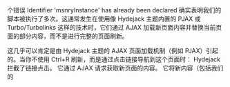 个错误 Identifier 'msnryInstance' has already been declared 确实表明我们的脚本被执行了多次。这通常发生在使用像 Hydejack 主题内置的 PJAX 或 Turbo/Turbolinks 这样的技术时，它们通过 AJAX 加载新页面内容并替换当前页面的部分内容，而不是进行完整的页面刷新。

这几乎可以肯定是由 Hydejack 主题的 AJAX 页面加载机制（例如 PJAX）引起的。当你不使用 Ctrl+R 刷新，而是通过点击链接导航到这个页面时：
Hydejack 拦截了链接点击。
它通过 AJAX 请求获取新页面的内容。
它将新内容（包括我们的 <script> 块）注入到当前页面的某个部分，替换旧内容。
关键： 这个过程通常不会触发标准的 DOMContentLoaded 或 window.load 事件，因为整个文档并没有重新加载。
因此，我们的脚本虽然运行了，但它所依赖的启动事件从未发生。我们之前尝试监听的 turbo:load 或 turbolinks:load 显然也不是 Hydejack 使用的事件。
解决方案：使用 MutationObserver